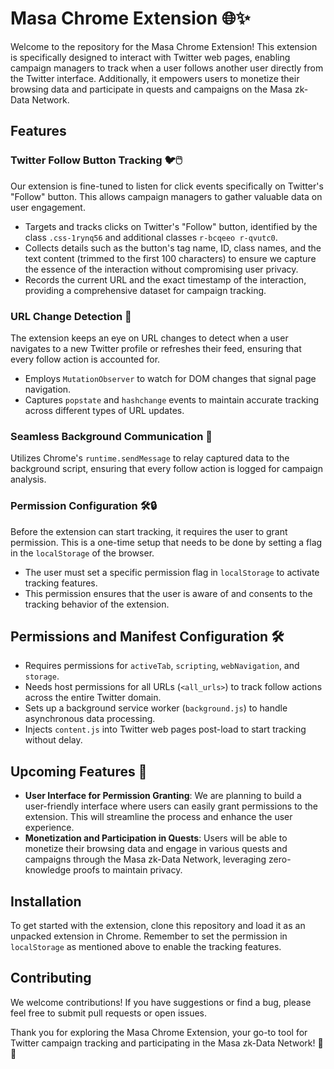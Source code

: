 # Masa Chrome Extension 🌐✨

Welcome to the repository for the Masa Chrome Extension! This extension is specifically designed to interact with Twitter web pages, enabling campaign managers to track when a user follows another user directly from the Twitter interface. Additionally, it empowers users to monetize their browsing data and participate in quests and campaigns on the Masa zk-Data Network.

## Features

### Twitter Follow Button Tracking 🐦🖱️
Our extension is fine-tuned to listen for click events specifically on Twitter's "Follow" button. This allows campaign managers to gather valuable data on user engagement.

- Targets and tracks clicks on Twitter's "Follow" button, identified by the class `.css-1rynq56` and additional classes `r-bcqeeo r-qvutc0`.
- Collects details such as the button's tag name, ID, class names, and the text content (trimmed to the first 100 characters) to ensure we capture the essence of the interaction without compromising user privacy.
- Records the current URL and the exact timestamp of the interaction, providing a comprehensive dataset for campaign tracking.

### URL Change Detection 🔗
The extension keeps an eye on URL changes to detect when a user navigates to a new Twitter profile or refreshes their feed, ensuring that every follow action is accounted for.

- Employs `MutationObserver` to watch for DOM changes that signal page navigation.
- Captures `popstate` and `hashchange` events to maintain accurate tracking across different types of URL updates.

### Seamless Background Communication 📡
Utilizes Chrome's `runtime.sendMessage` to relay captured data to the background script, ensuring that every follow action is logged for campaign analysis.

### Permission Configuration 🛠️🔒
Before the extension can start tracking, it requires the user to grant permission. This is a one-time setup that needs to be done by setting a flag in the `localStorage` of the browser.

- The user must set a specific permission flag in `localStorage` to activate tracking features.
- This permission ensures that the user is aware of and consents to the tracking behavior of the extension.

## Permissions and Manifest Configuration 🛠️

- Requires permissions for `activeTab`, `scripting`, `webNavigation`, and `storage`.
- Needs host permissions for all URLs (`<all_urls>`) to track follow actions across the entire Twitter domain.
- Sets up a background service worker (`background.js`) to handle asynchronous data processing.
- Injects `content.js` into Twitter web pages post-load to start tracking without delay.

## Upcoming Features 🚧

- **User Interface for Permission Granting**: We are planning to build a user-friendly interface where users can easily grant permissions to the extension. This will streamline the process and enhance the user experience.
- **Monetization and Participation in Quests**: Users will be able to monetize their browsing data and engage in various quests and campaigns through the Masa zk-Data Network, leveraging zero-knowledge proofs to maintain privacy.

## Installation

To get started with the extension, clone this repository and load it as an unpacked extension in Chrome. Remember to set the permission in `localStorage` as mentioned above to enable the tracking features.

## Contributing

We welcome contributions! If you have suggestions or find a bug, please feel free to submit pull requests or open issues.

Thank you for exploring the Masa Chrome Extension, your go-to tool for Twitter campaign tracking and participating in the Masa zk-Data Network! 🚀🎯